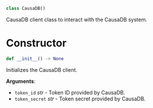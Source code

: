 
```python
class CausaDB()
```

CausaDB client class to interact with the CausaDB system.

<a id="causadb.CausaDB.__init__"></a>

# Constructor

```python
def __init__() -> None
```

Initializes the CausaDB client.

**Arguments**:

- `token_id` _str_ - Token ID provided by CausaDB.
- `token_secret` _str_ - Token secret provided by CausaDB.

<a id="causadb.CausaDB.set_token"></a>

